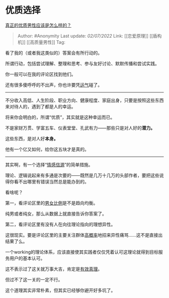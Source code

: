 # 优质选择
[真正的优质男性应该是怎么样的？](https://www.zhihu.com/question/499461573/answer/2545387159)

> Author: #Anonymity
> Last update: *02/07/2022*
> Link: [[恋爱原理]] [[盾构机]] [[高质量男性]]
> Tag:

看了我的（或者我这类似的）答案会有所行动的。

所谓行动，包括尝试理解、整理和思考、参与友好讨论、默默传播和尝试实践。

你一般可以在我的评论区找到他们。

还有很多傻呼呼的不出声，你也许要凭[运气](https://www.zhihu.com/search?q=%E8%BF%90%E6%B0%94&search_source=Entity&hybrid_search_source=Entity&hybrid_search_extra=%7B%22sourceType%22%3A%22answer%22%2C%22sourceId%22%3A2545387159%7D)碰了。

---

不分收入高低、人生阶段、职业方向、健康程度、家庭出身，只要是按照这些东西来对待人的，遇到了都是人的幸运。

将来你会明白的，所谓“优质”，其实就是这种幸运而已。

不是家财万贯、学富五车、仪表堂堂、孔武有力——那些只是对人好的**潜力。**

这些东西，是对人好**本身。**

他有一个亿又如何，给你这五块才是真的。

---

其实啊，有一个选择“[情感信源](https://www.zhihu.com/search?q=%E6%83%85%E6%84%9F%E4%BF%A1%E6%BA%90&search_source=Entity&hybrid_search_source=Entity&hybrid_search_extra=%7B%22sourceType%22%3A%22answer%22%2C%22sourceId%22%3A2545387159%7D)”的简单措施。

理论、逻辑说起来有多通是次要的——既然是几万十几万的头部作者，要把这些说得你看不出哪里有错误当然总是能办到的。

看啥呢？

第一，看评论区里的[男女比例](https://www.zhihu.com/search?q=%E7%94%B7%E5%A5%B3%E6%AF%94%E4%BE%8B&search_source=Entity&hybrid_search_source=Entity&hybrid_search_extra=%7B%22sourceType%22%3A%22answer%22%2C%22sourceId%22%3A2545387159%7D)是不是趋向均衡。

纯男或者纯女，那么从数据上就直接告诉你答案了。

第二，看评论区里有没有人在向往理论指向的理想异性。

这很现实。要是评论区里的主要关注群体[高概率](https://www.zhihu.com/search?q=%E9%AB%98%E6%A6%82%E7%8E%87&search_source=Entity&hybrid_search_source=Entity&hybrid_search_extra=%7B%22sourceType%22%3A%22answer%22%2C%22sourceId%22%3A2545387159%7D)地招来异性痛骂……这不是直接出结果了么。

一个working的理论体系，应该直接使其实践者仅仅凭着认可这理论就得到目标服务用户的基本认可。

这不表示过了这关就万事大吉，肯定是[有效真理](https://www.zhihu.com/search?q=%E6%9C%89%E6%95%88%E7%9C%9F%E7%90%86&search_source=Entity&hybrid_search_source=Entity&hybrid_search_extra=%7B%22sourceType%22%3A%22answer%22%2C%22sourceId%22%3A2545387159%7D)。

但过不了这一关的一定不行。

这个道理其实非常朴素，但其实已经够你避开好多坑了。
